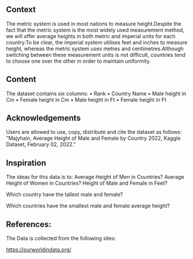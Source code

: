 ## Context
The metric system is used in most nations to measure height.Despite the fact that the metric system is the most widely used measurement method, we will offer average heights in both metric and imperial units for each country.To be clear, the imperial system utilises feet and inches to measure height, whereas the metric system uses metres and centimetres.Although switching between these measurement units is not difficult, countries tend to choose one over the other in order to maintain uniformity.

## Content
The dataset contains six columns:
• Rank
• Country Name
• Male height in Cm
• Female height in Cm
• Male height in Ft
• Female height in Ft

## Acknowledgements
Users are allowed to use, copy, distribute and cite the dataset as follows: “Majyhain, Average Height of Male and Female by Country 2022, Kaggle Dataset, February 02, 2022.”

## Inspiration
The ideas for this data is to:
Average Height of Men in Countries?
Average Height of Women in Countries?
Height of Male and Female in Feet?

Which country have the tallest male and female?

Which countries have the smallest male and female average height?

## References:
The Data is collected from the following sites:

https://ourworldindata.org/
